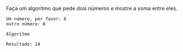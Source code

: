 Faça um algoritmo que pede dois números e mostre a soma entre eles.

~~~
Um número, por favor: 6
outro número: 8
~~~
~~~
Algoritmo
~~~
~~~
Resultado: 14
~~~
